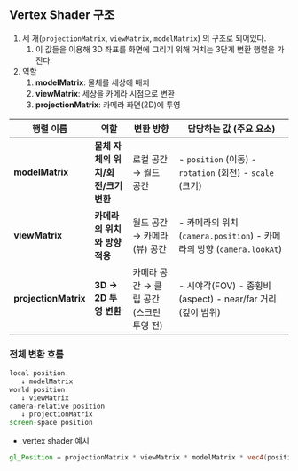 



## Vertex Shader 구조

1. 세 개(`projectionMatrix`, `viewMatrix`, `modelMatrix`) 의 구조로 되어있다. 
   1. 이 값들을 이용해 3D 좌표를 화면에 그리기 위해 거치는 3단계 변환 행렬을 가진다. 
2. 역할 
   1. **modelMatrix**: 물체를 세상에 배치
   2. **viewMatrix**: 세상을 카메라 시점으로 변환
   3. **projectionMatrix**: 카메라 화면(2D)에 투영

| 행렬 이름            | 역할                                | 변환 방향                                | 담당하는 값 (주요 요소)                                      |
| -------------------- | ----------------------------------- | ---------------------------------------- | ------------------------------------------------------------ |
| **modelMatrix**      | **물체 자체의 위치/회전/크기 변환** | 로컬 공간 → 월드 공간                    | - `position` (이동) - `rotation` (회전) - `scale` (크기)     |
| **viewMatrix**       | **카메라의 위치와 방향 적용**       | 월드 공간 → 카메라(뷰) 공간              | - 카메라의 위치 (`camera.position`) - 카메라의 방향 (`camera.lookAt`) |
| **projectionMatrix** | **3D → 2D 투영 변환**               | 카메라 공간 → 클립 공간 (스크린 투영 전) | - 시야각(FOV) - 종횡비(aspect) - near/far 거리(깊이 범위)    |

### 전체 변환 흐름

```js
local position
   ↓ modelMatrix
world position
   ↓ viewMatrix
camera-relative position
   ↓ projectionMatrix
screen-space position
```

- vertex shader 예시

```glsl
gl_Position = projectionMatrix * viewMatrix * modelMatrix * vec4(position, 1.0);
```